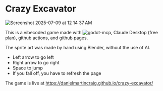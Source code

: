 # Crazy Excavator

![Screenshot 2025-07-09 at 12 14 37 AM](https://github.com/user-attachments/assets/72a25be7-5829-4707-bfcb-0c7a39bde888)

This is a vibecoded game made with ![godot-mcp](https://github.com/Coding-Solo/godot-mcp), Claude Desktop (free plan), github actions, and github pages.

The sprite art was made by hand using Blender, without the use of AI.

* Left arrow to go left
* Right arrow to go right
* Space to jump
* If you fall off, you have to refresh the page

The game is live at https://danielmartincraig.github.io/crazy-excavator/
